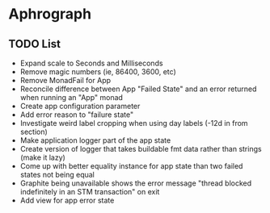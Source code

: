 # Aphrograph

## TODO List

* Expand scale to Seconds and Milliseconds
* Remove magic numbers (ie, 86400, 3600, etc)
* Remove MonadFail for App
* Reconcile difference between App "Failed State" and an error returned when running an "App" monad
* Create app configuration parameter
* Add error reason to "failure state"
* Investigate weird label cropping when using day labels (-12d in from section)
* Make application logger part of the app state
* Create version of logger that takes buildable fmt data rather than strings (make it lazy)
* Come up with better equality instance for app state than two failed states not being equal
* Graphite being unavailable shows the error message "thread blocked indefinitely in an STM transaction" on exit
* Add view for app error state 

